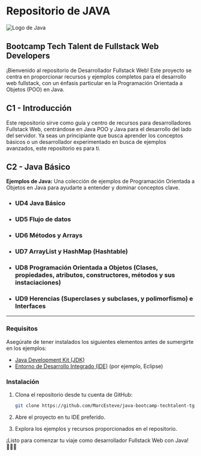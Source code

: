 # Repositorio de JAVA

![Logo de Java](https://cdn.iconscout.com/icon/free/png-256/free-java-60-1174953.png?f=webp)

## Bootcamp Tech Talent de Fullstack Web Developers

¡Bienvenido al repositorio de Desarrollador Fullstack Web! Este proyecto se centra en proporcionar recursos y ejemplos completos para el desarrollo web fullstack, con un énfasis particular en la Programación Orientada a Objetos (POO) en Java.

## C1 - Introducción

Este repositorio sirve como guía y centro de recursos para desarrolladores Fullstack Web, centrándose en Java POO y Java para el desarrollo del lado del servidor. Ya seas un principiante que busca aprender los conceptos básicos o un desarrollador experimentado en busca de ejemplos avanzados, este repositorio es para ti.

## C2 - Java Básico
**Ejemplos de Java:** Una colección de ejemplos de Programación Orientada a Objetos en Java para ayudarte a entender y dominar conceptos clave.
- ### UD4 Java Básico
- ### UD5 Flujo de datos
- ### UD6 Métodos y Arrays
- ### UD7 ArrayList y HashMap (Hashtable)
- ### UD8 Programación Orientada a Objetos (Clases, propiedades, atributos, constructores, métodos y sus instaciaciones)
- ### UD9 Herencias (Superclases y subclases, y polimorfismo) e Interfaces

___________________________________________________

### Requisitos

Asegúrate de tener instalados los siguientes elementos antes de sumergirte en los ejemplos:

- [Java Development Kit (JDK)](https://www.oracle.com/java/technologies/javase-downloads.html)
- [Entorno de Desarrollo Integrado (IDE)](https://www.eclipse.org/downloads/) (por ejemplo, Eclipse)

### Instalación

1. Clona el repositorio desde tu cuenta de GitHub:

   ```bash
   git clone https://github.com/MarcEsteve/java-bootcamp-techtalent-tgn2024.git
   ```

2. Abre el proyecto en tu IDE preferido.

3. Explora los ejemplos y recursos proporcionados en el repositorio.

¡Listo para comenzar tu viaje como desarrollador Fullstack Web con Java! 👨‍💻🚀
